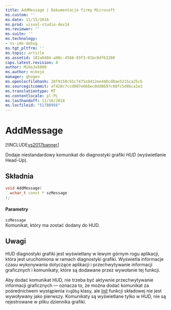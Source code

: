 ```yaml
---
title: AddMessage | Dokumentacja firmy Microsoft
ms.custom: ''
ms.date: 11/15/2016
ms.prod: visual-studio-dev14
ms.reviewer: ''
ms.suite: ''
ms.technology:
- vs-ide-debug
ms.tgt_pltfrm: ''
ms.topic: article
ms.assetid: 102a0404-a00c-4566-93f3-01bc8df63280
caps.latest.revision: 8
author: MikeJo5000
ms.author: mikejo
manager: ghogen
ms.openlocfilehash: 28f9150c55c7475a9412ee440cd8ae5215ca25cb
ms.sourcegitcommit: af428c7ccd007e668ec0dd8697c88fc5d8bca1e2
ms.translationtype: MT
ms.contentlocale: pl-PL
ms.lasthandoff: 11/16/2018
ms.locfileid: "51788956"
---
```

# <a name="addmessage"></a>AddMessage
[!INCLUDE[vs2017banner](../includes/vs2017banner.md)]

Dodaje niestandardowy komunikat do diagnostyki grafiki *HUD* (wyświetlanie Head-Up).  
  
## <a name="syntax"></a>Składnia  
  
```cpp  
void AddMessage(  
  wchar_t const * szMessage  
);  
```  
  
#### <a name="parameters"></a>Parametry  
 `szMessage`  
 Komunikat, który ma zostać dodany do HUD.  
  
## <a name="remarks"></a>Uwagi  
 HUD diagnostyki grafiki jest wyświetlany w lewym górnym rogu aplikacji, która jest uruchomiona w ramach diagnostyki grafiki. Wyświetla informacje czasu wykonywania dotyczące aplikacji i przechwytywanie informacji graficznych i komunikaty, które są dodawane przez wywołanie tej funkcji.  
  
 Aby dodać komunikat HUD, nie trzeba być aktywnie przechwytywanie informacji graficznych — oznacza to, że można dodać komunikat za pośrednictwem wystąpienia `VsgDbg` klasy, ale [Init](../debugger/init.md) funkcji składowej nie jest wywoływany jako pierwszy. Komunikaty są wyświetlane tylko w HUD, nie są rejestrowane w pliku dziennika grafiki.



